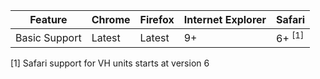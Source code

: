 | Feature       | Chrome | Firefox | Internet Explorer | Safari            |
|---------------|--------|---------|-------------------|-------------------|
| Basic Support | Latest | Latest  | 9+                | 6+ <sup>[1]</sup> |

[1] Safari support for VH units starts at version 6
